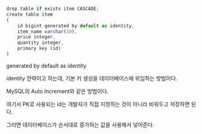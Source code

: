 ```jsx
drop table if exists item CASCADE;
create table item
(
    id bigint generated by default as identity,
    item_name varchar(10),
    price integer,
    quantity integer,
    primary key (id)
)
```

generated by default as identity

identity 전략이고 하는데, 기본 키 생성을 데이터베이스에 위임하는 방법이다.

MySQL의 Auto Increment와 같은 방법이다.

여기서 PK로 사용되는 id는 개발자가 직접 지정하는 것이 아니라 비워두고 저장하면 된다.

그러면 데이터베이스가 순서대로 증가하는 값을 사용해서 넣어준다.
